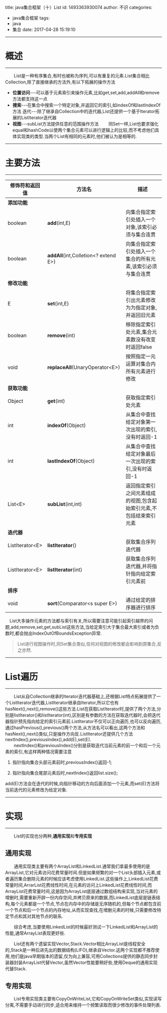 title: java集合框架（十）List
id: 1493363930074
author: 不识
categories:
  - java集合框架
tags:
  - java
  - 集合
date: 2017-04-28 15:19:10
---
# 概述
***
　　List是一种有序集合,有时也被称为序列,可以有重复的元素.List集合相比Collection,除了直接继承的方法外,有以下拓展的操作方法

- **位置访问**---可以基于元素索引来操作元素,比如get,set,add,addAll和remove方法都支持这一点
- **搜索**---在集合中搜索一个特定对象,并返回它的索引,如indexOf和lastIndexOf方法
迭代---除了继承自Collection中的迭代器,List还提供一个基于Iterator拓展的ListIterator迭代器
- **视图**---subList方法提供任意的范围操作方法
　　同Set一样,List也要求强化equal和hashCode以使两个集合元素可以进行逻辑上的比较,而不考虑他们具体实现类的类型.当两个List有相同的元素时,他们被认为是相等的.
  
<!-- more -->
***
# 主要方法
***
|修饰符和返回值|方法名|描述|
|--------------|------|----|
|**添加功能**|||
|boolean|**add**(int,E)|向集合指定索引处插入一个对象,该索引必须与集合连贯|
|boolean|**addAll**(int,Colletion&lt;? extend E&gt;)|向集合指定索引处插入一个集合的所有元素,该索引必须与集合连贯|
|**修改功能**|||
|E|**set**(int,E)|将集合指定索引出元素修改为为指定对象,并返回旧元素|
|boolean|**remove**(int)|移除指定索引处元素,集合元素数没有改变时返回false|
|void|**replaceAll**(UnaryOperator&lt;E&gt;)|按照指定一元运算对集合内所有元素进行修改|
|**获取功能**|||
|Object|**get**(int)|获取指定索引处元素|
|int|**indexOf**(Object)|从集合中查找给定对象第一次出现的索引,没有时返回-1|
|int|**lastIndexOf**(Object)|从集合中查找给定对象最后一次出现的索引,没有时返回-1|
|List&lt;E&gt;|**subList**(int,int)|返回指定索引之间元素组成的视图,包含起始索引元素,不包括结束索引元素|
|**迭代器**|||
|ListIterator&lt;E&gt;|**listIterator**()|获取集合序列迭代器|
|ListIterator&lt;E&gt;|**listIterator**(int)|获取集合序列迭代器,并将指针指向给定索引元素前|
|**排序**|||
|void|**sort**(Comparator&lt;s super E&gt;)|通过给定的排序器进行排序|

　List大多操作元素的方法都与索引有关,所以需要注意可能引起索引越界的问题,add,remove,set,get,subList这些方法,当给定索引大于集合最大索引或者为负数时,都会抛出IndexOutOfBoundsException异常.

>List进行视图操作时,同Set集合类似,任何对视图的修改都会影响到原集合,反之亦然.

***
# List遍历
***
　　List从自Collection继承的Iterator迭代器基础上,还根据List特点拓展提供了一个ListIterator迭代器,ListIterator继承自Iterator,所以它也有hasNext(),next(),remove()这些方法.List在获取ListIterator时,提供了两个方法,分别是listIterator()和listIterator(int),区别是有参数的方法在获取迭代器时,会把迭代器指针预先指向给定的索引元素前.ListIterator不仅可以正向遍历,也可以反向遍历,通过hasPrevious(),previous()两个方法,从方法名可以看出,这两个方法和hasNext(),next()类似,只是操作方向反.ListIterator还提供几个方法nextIndex(),previousIndex(),add(E),set(E).  
　　nextIndex()和previousIndex()分别是获取迭代当前元素的前一个和后一个元素的索引,有这样两种情况需要注意

1. 指针指向集合头部元素前时,previousIndex()返回-1;

2. 指针指向集合尾部元素后时,nextIndex()返回list.size();

add(E)方法会在迭代的时候,向指针移动的方向后面添加一个元素,而set(E)方法将当前迭代的元素修改为给定对象.
***
# 实现
***
　　List的实现也分两种,**通用实现**和**专用实现**

## 通用实现
　　通用实现类主要有两个ArrayList和LinkedList.通常我们拿最多使用的是ArrayList,它对元素访问花费常量时间.但是如果频繁的对一个List头部插入元素,或者遍历集合删除元素的时候应该考虑使用LinkedList.这些操作上,LinkedList花费常量时间,ArrarList花费线性时间,在元素的访问上LinkedList花费线性时间,而ArrayList花费常量时间,这是因为ArrayList底层通过数组结构来实现,当对元素的增删时,需要重新开辟一份内存空间,并拷贝原来的数据,而LinkedList底层是链表结构,每个元素都是一个节点,节点在内存中的存储是无序随机的,但每个节点都包含前一个节点和后一个节点的内存地址,从而实现查找,在增删元素的时候,只需要修改特定节点和其对其他节点的联系.

　　综合考虑,当要使用LinkedList的时候最好测试一下LinkedList和ArrayList的性能,通常ArrayList表现更好些.

　　List还有两个遗留实现Vector,Stack.Vector相比ArrayList是线程安全的,Stack是一种后进先出的数据结构(LIFO),继承自Vector.这两个实现都不推荐使用,他们是java早期版本的遗留,仅为向上兼容,可用Collections提供的静态同步封装器封装ArrayList代替Vector,虽然Vector性能要稍好些,使用Deque的通用实现代替Stack.

## 专用实现

　　List专用实现类主要有CopyOnWriteList,它和CopyOnWriteSet类似,实现读写分离,不需要手动进行同步,适合用来维持一个频繁读取而很少修改的事件处理列表.